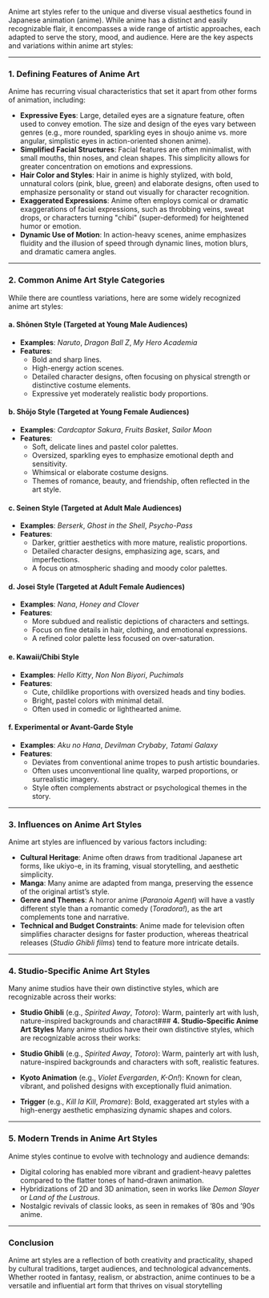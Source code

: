 Anime art styles refer to the unique and diverse visual aesthetics found in Japanese animation (anime). While anime has a distinct and easily recognizable flair, it encompasses a wide range of artistic approaches, each adapted to serve the story, mood, and audience. Here are the key aspects and variations within anime art styles:

---

### **1. Defining Features of Anime Art**
Anime has recurring visual characteristics that set it apart from other forms of animation, including:

- **Expressive Eyes**: Large, detailed eyes are a signature feature, often used to convey emotion. The size and design of the eyes vary between genres (e.g., more rounded, sparkling eyes in shoujo anime vs. more angular, simplistic eyes in action-oriented shonen anime).
- **Simplified Facial Structures**: Facial features are often minimalist, with small mouths, thin noses, and clean shapes. This simplicity allows for greater concentration on emotions and expressions.
- **Hair Color and Styles**: Hair in anime is highly stylized, with bold, unnatural colors (pink, blue, green) and elaborate designs, often used to emphasize personality or stand out visually for character recognition.
- **Exaggerated Expressions**: Anime often employs comical or dramatic exaggerations of facial expressions, such as throbbing veins, sweat drops, or characters turning "chibi" (super-deformed) for heightened humor or emotion.
- **Dynamic Use of Motion**: In action-heavy scenes, anime emphasizes fluidity and the illusion of speed through dynamic lines, motion blurs, and dramatic camera angles.

---

### **2. Common Anime Art Style Categories**
While there are countless variations, here are some widely recognized anime art styles:

#### **a. Shōnen Style** (Targeted at Young Male Audiences)
- **Examples**: *Naruto*, *Dragon Ball Z*, *My Hero Academia*
- **Features**:
  - Bold and sharp lines.
  - High-energy action scenes.
  - Detailed character designs, often focusing on physical strength or distinctive costume elements.
  - Expressive yet moderately realistic body proportions.

#### **b. Shōjo Style** (Targeted at Young Female Audiences)
- **Examples**: *Cardcaptor Sakura*, *Fruits Basket*, *Sailor Moon*
- **Features**:
  - Soft, delicate lines and pastel color palettes.
  - Oversized, sparkling eyes to emphasize emotional depth and sensitivity.
  - Whimsical or elaborate costume designs.
  - Themes of romance, beauty, and friendship, often reflected in the art style.

#### **c. Seinen Style** (Targeted at Adult Male Audiences)
- **Examples**: *Berserk*, *Ghost in the Shell*, *Psycho-Pass*
- **Features**:
  - Darker, grittier aesthetics with more mature, realistic proportions.
  - Detailed character designs, emphasizing age, scars, and imperfections.
  - A focus on atmospheric shading and moody color palettes.

#### **d. Josei Style** (Targeted at Adult Female Audiences)
- **Examples**: *Nana*, *Honey and Clover*
- **Features**:
  - More subdued and realistic depictions of characters and settings.
  - Focus on fine details in hair, clothing, and emotional expressions.
  - A refined color palette less focused on over-saturation.

#### **e. Kawaii/Chibi Style**
- **Examples**: *Hello Kitty*, *Non Non Biyori*, *Puchimals*
- **Features**:
  - Cute, childlike proportions with oversized heads and tiny bodies.
  - Bright, pastel colors with minimal detail.
  - Often used in comedic or lighthearted anime.

#### **f. Experimental or Avant-Garde Style**
- **Examples**: *Aku no Hana*, *Devilman Crybaby*, *Tatami Galaxy*
- **Features**:
  - Deviates from conventional anime tropes to push artistic boundaries.
  - Often uses unconventional line quality, warped proportions, or surrealistic imagery.
  - Style often complements abstract or psychological themes in the story.

---

### **3. Influences on Anime Art Styles**
Anime art styles are influenced by various factors including:

- **Cultural Heritage**: Anime often draws from traditional Japanese art forms, like ukiyo-e, in its framing, visual storytelling, and aesthetic simplicity.
- **Manga**: Many anime are adapted from manga, preserving the essence of the original artist’s style.
- **Genre and Themes**: A horror anime (*Paranoia Agent*) will have a vastly different style than a romantic comedy (*Toradora!*), as the art complements tone and narrative.
- **Technical and Budget Constraints**: Anime made for television often simplifies character designs for faster production, whereas theatrical releases (*Studio Ghibli films*) tend to feature more intricate details.

---

### **4. Studio-Specific Anime Art Styles**
Many anime studios have their own distinctive styles, which are recognizable across their works:

- **Studio Ghibli** (e.g., *Spirited Away*, *Totoro*): Warm, painterly art with lush, nature-inspired backgrounds and charact### **4. Studio-Specific Anime Art Styles**
Many anime studios have their own distinctive styles, which are recognizable across their works:

- **Studio Ghibli** (e.g., *Spirited Away*, *Totoro*): Warm, painterly art with lush, nature-inspired backgrounds and characters with soft, realistic features.
- **Kyoto Animation** (e.g., *Violet Evergarden*, *K-On!*): Known for clean, vibrant, and polished designs with exceptionally fluid animation.
- **Trigger** (e.g., *Kill la Kill*, *Promare*): Bold, exaggerated art styles with a high-energy aesthetic emphasizing dynamic shapes and colors.

---

### **5. Modern Trends in Anime Art Styles**
Anime styles continue to evolve with technology and audience demands:
- Digital coloring has enabled more vibrant and gradient-heavy palettes compared to the flatter tones of hand-drawn animation.
- Hybridizations of 2D and 3D animation, seen in works like *Demon Slayer* or *Land of the Lustrous*.
- Nostalgic revivals of classic looks, as seen in remakes of ’80s and ’90s anime.

---

### Conclusion
Anime art styles are a reflection of both creativity and practicality, shaped by cultural traditions, target audiences, and technological advancements. Whether rooted in fantasy, realism, or abstraction, anime continues to be a versatile and influential art form that thrives on visual storytelling